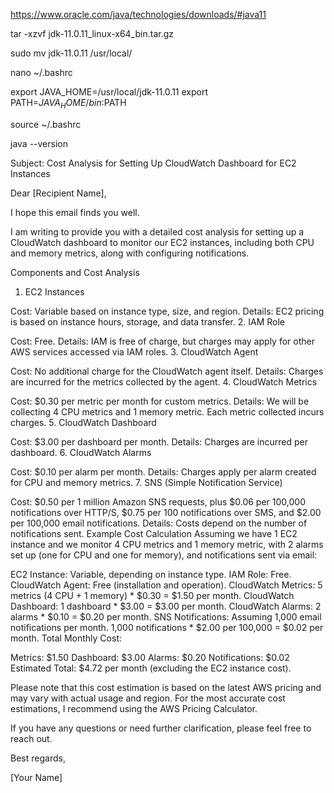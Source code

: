 https://www.oracle.com/java/technologies/downloads/#java11

tar -xzvf jdk-11.0.11_linux-x64_bin.tar.gz

sudo mv jdk-11.0.11 /usr/local/

nano ~/.bashrc

export JAVA_HOME=/usr/local/jdk-11.0.11
export PATH=$JAVA_HOME/bin:$PATH

source ~/.bashrc

java --version


Subject: Cost Analysis for Setting Up CloudWatch Dashboard for EC2 Instances

Dear [Recipient Name],

I hope this email finds you well.

I am writing to provide you with a detailed cost analysis for setting up a CloudWatch dashboard to monitor our EC2 instances, including both CPU and memory metrics, along with configuring notifications.

Components and Cost Analysis
1. EC2 Instances

Cost: Variable based on instance type, size, and region.
Details: EC2 pricing is based on instance hours, storage, and data transfer.
2. IAM Role

Cost: Free.
Details: IAM is free of charge, but charges may apply for other AWS services accessed via IAM roles.
3. CloudWatch Agent

Cost: No additional charge for the CloudWatch agent itself.
Details: Charges are incurred for the metrics collected by the agent.
4. CloudWatch Metrics

Cost: $0.30 per metric per month for custom metrics.
Details: We will be collecting 4 CPU metrics and 1 memory metric. Each metric collected incurs charges.
5. CloudWatch Dashboard

Cost: $3.00 per dashboard per month.
Details: Charges are incurred per dashboard.
6. CloudWatch Alarms

Cost: $0.10 per alarm per month.
Details: Charges apply per alarm created for CPU and memory metrics.
7. SNS (Simple Notification Service)

Cost: $0.50 per 1 million Amazon SNS requests, plus $0.06 per 100,000 notifications over HTTP/S, $0.75 per 100 notifications over SMS, and $2.00 per 100,000 email notifications.
Details: Costs depend on the number of notifications sent.
Example Cost Calculation
Assuming we have 1 EC2 instance and we monitor 4 CPU metrics and 1 memory metric, with 2 alarms set up (one for CPU and one for memory), and notifications sent via email:

EC2 Instance: Variable, depending on instance type.
IAM Role: Free.
CloudWatch Agent: Free (installation and operation).
CloudWatch Metrics:
5 metrics (4 CPU + 1 memory) * $0.30 = $1.50 per month.
CloudWatch Dashboard:
1 dashboard * $3.00 = $3.00 per month.
CloudWatch Alarms:
2 alarms * $0.10 = $0.20 per month.
SNS Notifications:
Assuming 1,000 email notifications per month.
1,000 notifications * $2.00 per 100,000 = $0.02 per month.
Total Monthly Cost:

Metrics: $1.50
Dashboard: $3.00
Alarms: $0.20
Notifications: $0.02
Estimated Total: $4.72 per month (excluding the EC2 instance cost).

Please note that this cost estimation is based on the latest AWS pricing and may vary with actual usage and region. For the most accurate cost estimations, I recommend using the AWS Pricing Calculator.

If you have any questions or need further clarification, please feel free to reach out.

Best regards,

[Your Name]
